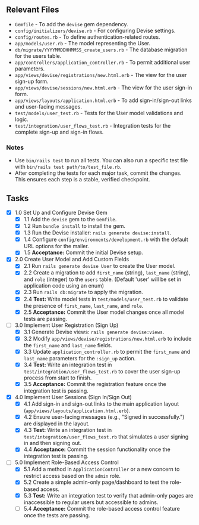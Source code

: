 ## Relevant Files

- `Gemfile` - To add the `devise` gem dependency.
- `config/initializers/devise.rb` - For configuring Devise settings.
- `config/routes.rb` - To define authentication-related routes.
- `app/models/user.rb` - The model representing the User.
- `db/migrate/YYYYMMDDHHMMSS_create_users.rb` - The database migration for the
  users table.
- `app/controllers/application_controller.rb` - To permit additional user
  parameters.
- `app/views/devise/registrations/new.html.erb` - The view for the user
  sign-up form.
- `app/views/devise/sessions/new.html.erb` - The view for the user sign-in
  form.
- `app/views/layouts/application.html.erb` - To add sign-in/sign-out links
  and user-facing messages.
- `test/models/user_test.rb` - Tests for the User model validations and
  logic.
- `test/integration/user_flows_test.rb` - Integration tests for the complete
  sign-up and sign-in flows.

### Notes

- Use `bin/rails test` to run all tests. You can also run a specific test file
  with `bin/rails test path/to/test_file.rb`.
- After completing the tests for each major task, commit the changes. This
  ensures each step is a stable, verified checkpoint.

## Tasks

- [x] 1.0 Set Up and Configure Devise Gem
  - [x] 1.1 Add the `devise` gem to the `Gemfile`.
  - [x] 1.2 Run `bundle install` to install the gem.
  - [x] 1.3 Run the Devise installer: `rails generate devise:install`.
  - [x] 1.4 Configure `config/environments/development.rb` with the default
    URL options for the mailer.
  - [x] 1.5 **Acceptance:** Commit the initial Devise setup.

- [x] 2.0 Create User Model and Add Custom Fields
  - [x] 2.1 Run `rails generate devise User` to create the User model.
  - [x] 2.2 Create a migration to add `first_name` (string), `last_name`
    (string), and `role` (integer) to the `users` table. (Default 'user' will be set in application code using an enum)
  - [x] 2.3 Run `rails db:migrate` to apply the migration.
  - [x] 2.4 **Test:** Write model tests in `test/models/user_test.rb` to
    validate the presence of `first_name`, `last_name`, and `role`.
  - [x] 2.5 **Acceptance:** Commit the User model changes once all model tests
    are passing.

- [ ] 3.0 Implement User Registration (Sign Up)
  - [x] 3.1 Generate Devise views: `rails generate devise:views`.
  - [x] 3.2 Modify `app/views/devise/registrations/new.html.erb` to include
    the `first_name` and `last_name` fields.
  - [x] 3.3 Update `application_controller.rb` to permit the `first_name` and
    `last_name` parameters for the `:sign_up` action.
  - [x] 3.4 **Test:** Write an integration test in
    `test/integration/user_flows_test.rb` to cover the user sign-up
    process from start to finish.
  - [x] 3.5 **Acceptance:** Commit the registration feature once the
    integration test is passing.

- [x] 4.0 Implement User Sessions (Sign In/Sign Out)
  - [x] 4.1 Add sign-in and sign-out links to the main application layout
    (`app/views/layouts/application.html.erb`).
  - [x] 4.2 Ensure user-facing messages (e.g., "Signed in successfully.") are
    displayed in the layout.
  - [x] 4.3 **Test:** Write an integration test in
    `test/integration/user_flows_test.rb` that simulates a user signing in
    and then signing out.
  - [x] 4.4 **Acceptance:** Commit the session functionality once the
    integration test is passing.

- [ ] 5.0 Implement Role-Based Access Control
  - [x] 5.1 Add a method in `ApplicationController` or a new concern to
    restrict access based on the `admin` role.
  - [x] 5.2 Create a simple admin-only page/dashboard to test the
    role-based access.
  - [x] 5.3 **Test:** Write an integration test to verify that admin-only pages
    are inaccessible to regular users but accessible to admins.
  - [ ] 5.4 **Acceptance:** Commit the role-based access control feature once
    the tests are passing.
